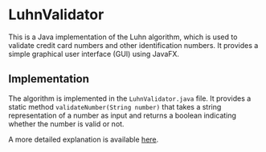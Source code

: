 # LuhnValidator
This is a Java implementation of the Luhn algorithm, which is used to validate credit card numbers and other identification numbers. 
It provides a simple graphical user interface (GUI) using JavaFX.

## Implementation
The algorithm is implemented in the `LuhnValidator.java` file. It provides a static method `validateNumber(String number)` that takes a string representation of a number as input and returns a boolean indicating whether the number is valid or not.

A more detailed explanation is available [here](https://medium.com/@mikael.lassa/validating-identification-numbers-a-java-implementation-of-the-luhn-algorithm-220cacfc9a4b).
